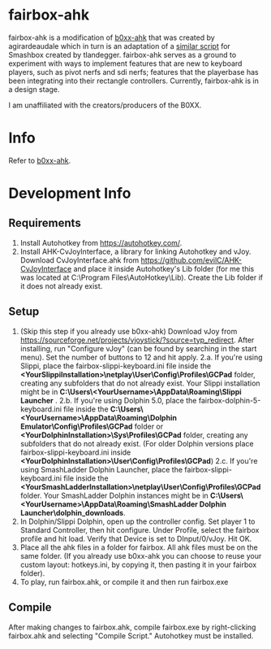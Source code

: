 # fairbox-ahk

fairbox-ahk is a modification of [b0xx-ahk](https://github.com/agirardeau/b0xx-ahk) that was created by agirardeaudale which in turn is an adaptation of a [similar script](https://github.com/tlandegger/smashbox-AHK) for Smashbox created by tlandegger. fairbox-ahk serves as a ground to experiment with ways to implement features that are new to keyboard players, such as pivot nerfs and sdi nerfs; features that the playerbase has been integrating into their rectangle controllers. Currently, fairbox-ahk is in a design stage.

I am unaffiliated with the creators/producers of the B0XX. 

# Info

Refer to [b0xx-ahk](https://github.com/agirardeau/b0xx-ahk).

# Development Info

## Requirements

1. Install Autohotkey from https://autohotkey.com/.
2. Install AHK-CvJoyInterface, a library for linking Autohotkey and vJoy. Download CvJoyInterface.ahk from https://github.com/evilC/AHK-CvJoyInterface and place it inside Autohotkey's Lib folder (for me this was located at C:\Program Files\AutoHotkey\Lib). Create the Lib folder if it does not already exist.

## Setup

1. (Skip this step if you already use b0xx-ahk) Download vJoy from https://sourceforge.net/projects/vjoystick/?source=typ_redirect. After installing, run "Configure vJoy" (can be found by searching in the start menu). Set the number of buttons to 12 and hit apply.
2.a. If you're using Slippi, place the fairbox-slippi-keyboard.ini file inside the  __\<YourSlippiInstallation\>\netplay\User\Config\Profiles\GCPad__ folder, creating any subfolders that do not already exist. Your Slippi installation might be in __C:\Users\\\<YourUsername\>\AppData\Roaming\Slippi Launcher__ .
2.b. If you're using Dolphin 5.0, place the fairbox-dolphin-5-keyboard.ini file inside the  __C:\Users\\\<YourUsername\>\AppData\Roaming\Dolphin Emulator\Config\Profiles\GCPad__ folder or __\<YourDolphinInstallation\>\Sys\Profiles\GCPad__ folder, creating any subfolders that do not already exist. (For older Dolphin versions place fairbox-slippi-keyboard.ini inside __\<YourDolphinInstallation\>\User\Config\Profiles\GCPad__)
2.c. If you're using SmashLadder Dolphin Launcher, place the fairbox-slippi-keyboard.ini file inside the  __\<YourSmashLadderInstallation\>\netplay\User\Config\Profiles\GCPad__ folder. Your SmashLadder Dolphin instances might be in __C:\Users\\\<YourUsername\>\AppData\Roaming\SmashLadder Dolphin Launcher\dolphin_downloads__.
3. In Dolphin/Slippi Dolphin, open up the controller config. Set player 1 to Standard Controller, then hit configure. Under Profile, select the fairbox profile and hit load. Verify that Device is set to DInput/0/vJoy. Hit OK.
3. Place all the ahk files in a folder for fairbox. All ahk files must be on the same folder. (If you already use b0xx-ahk you can choose to reuse your custom layout: hotkeys.ini, by copying it, then pasting it in your fairbox folder).
4. To play, run fairbox.ahk, or compile it and then run fairbox.exe

## Compile

After making changes to fairbox.ahk, compile fairbox.exe by right-clicking fairbox.ahk and selecting "Compile Script." Autohotkey must be installed.
